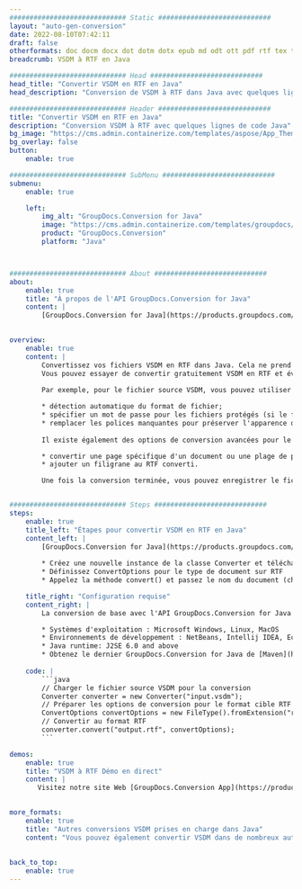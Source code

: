 ```yaml
---
############################# Static ############################
layout: "auto-gen-conversion"
date: 2022-08-10T07:42:11
draft: false
otherformats: doc docm docx dot dotm dotx epub md odt ott pdf rtf tex txt vdx vsdm vsdx vssm vssx vstm vstx vsx vtx xps
breadcrumb: VSDM à RTF en Java

############################# Head ############################
head_title: "Convertir VSDM en RTF en Java"
head_description: "Conversion de VSDM à RTF dans Java avec quelques lignes de code. Convertissez plus de 160 formats de fichiers à l'aide de l'API de conversion de documents GroupDocs pour Java"

############################# Header ############################
title: "Convertir VSDM en RTF en Java"
description: "Conversion VSDM à RTF avec quelques lignes de code Java"
bg_image: "https://cms.admin.containerize.com/templates/aspose/App_Themes/V3/images/bg/header1.png"
bg_overlay: false
button:
    enable: true

############################# SubMenu ############################
submenu:
    enable: true

    left:
        img_alt: "GroupDocs.Conversion for Java"
        image: "https://cms.admin.containerize.com/templates/groupdocs/images/product-logos/90x90-noborder/groupdocs-conversion-java.png"
        product: "GroupDocs.Conversion"
        platform: "Java"



############################# About ############################
about:
    enable: true
    title: "À propos de l'API GroupDocs.Conversion for Java"
    content: |
        [GroupDocs.Conversion for Java](https://products.groupdocs.com/conversion/java/) est une API de conversion de format de fichier avancée pour la conversion entre les formats d'image et de document populaires tels que Microsoft Office, OpenDocument, PDF, HTML, e-mail, CAO. et bien plus encore avec seulement quelques lignes de code. L'API native détecte automatiquement les formats des documents originaux et propose de nombreuses options de personnalisation des documents convertis. Outre la fonction d'extraction d'informations d'un document, il prend également en charge la mise en cache des résultats de conversion sur le disque local par défaut. Cependant, tout type de stockage de cache peut être pris en charge en implémentant les interfaces appropriées - Amazon S3, Dropbox, Google Drive, Windows Azure, Reddis ou tout autre.
    

overview:
    enable: true
    content: |
        Convertissez vos fichiers VSDM en RTF dans Java. Cela ne prend que quelques lignes de code Java sur n'importe quelle plate-forme de votre choix, telle que Windows, Linux, macOS.
        Vous pouvez essayer de convertir gratuitement VSDM en RTF et évaluer la qualité des résultats de conversion. En plus des scripts de conversion de fichiers simples, vous pouvez essayer des options plus sophistiquées pour charger le fichier source VSDM et stocker la sortie RTF. 
        
        Par exemple, pour le fichier source VSDM, vous pouvez utiliser les options de chargement suivantes :

        * détection automatique du format de fichier;
        * spécifier un mot de passe pour les fichiers protégés (si le format de fichier le prend en charge);
        * remplacer les polices manquantes pour préserver l'apparence du document.
        
        Il existe également des options de conversion avancées pour le fichier RTF :

        * convertir une page spécifique d'un document ou une plage de pages;
        * ajouter un filigrane au RTF converti.

        Une fois la conversion terminée, vous pouvez enregistrer le fichier RTF dans votre chemin de fichier local ou dans un stockage tiers tel que FTP, Amazon S3, Google Drive, Dropbox, etc. Veuillez noter - pour convertir VSDM à RTF, vous n'avez pas besoin d'installer de logiciel supplémentaire, tel que MS Office, Open Office, Adobe Acrobat Reader, etc.


############################# Steps ############################
steps:
    enable: true
    title_left: "Étapes pour convertir VSDM en RTF en Java"
    content_left: |
        [GroupDocs.Conversion for Java](https://products.groupdocs.com/conversion/java/) permet aux développeurs de convertir facilement le fichier VSDM en RTF avec quelques lignes de code.
        
        * Créez une nouvelle instance de la classe Converter et téléchargez le fichier VSDM avec le chemin complet
        * Définissez ConvertOptions pour le type de document sur RTF
        * Appelez la méthode convert() et passez le nom du document (chemin complet) et le format (RTF) en tant que paramètre

    title_right: "Configuration requise"
    content_right: |
        La conversion de base avec l'API GroupDocs.Conversion for Java peut être effectuée avec seulement quelques lignes de code. Nos API sont prises en charge sur toutes les principales plates-formes et systèmes d'exploitation. Avant d'exécuter le code ci-dessous, assurez-vous que les prérequis suivants sont installés sur votre système.

        * Systèmes d'exploitation : Microsoft Windows, Linux, MacOS
        * Environnements de développement : NetBeans, Intellij IDEA, Eclipse, etc.
        * Java runtime: J2SE 6.0 and above
        * Obtenez le dernier GroupDocs.Conversion for Java de [Maven](https://repository.groupdocs.com/webapp/#/artifacts/browse/tree/General/repo/com/groupdocs/groupdocs-conversion)
         
    code: |
        ```java    
        // Charger le fichier source VSDM pour la conversion
        Converter converter = new Converter("input.vsdm");
        // Préparer les options de conversion pour le format cible RTF
        ConvertOptions convertOptions = new FileType().fromExtension("rtf").getConvertOptions();
        // Convertir au format RTF
        converter.convert("output.rtf", convertOptions);
        ```

demos:
    enable: true
    title: "VSDM à RTF Démo en direct"
    content: |
       Visitez notre site Web [GroupDocs.Conversion App](https://products.groupdocs.app/conversion/family) et essayez la conversion VSDM à RTF maintenant. La démo gratuite présente les avantages suivants
          

more_formats:
    enable: true
    title: "Autres conversions VSDM prises en charge dans Java"
    content: "Vous pouvez également convertir VSDM dans de nombreux autres formats de fichiers. Veuillez consulter la liste ci-dessous."
       
       
back_to_top:
    enable: true
---
```


